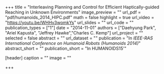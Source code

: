 +++
title = "Interleaving Planning and Control for Efficient Haptically-guided Reaching in Unknown Environments"
image_preview = ""
url_pdf = "pdf/humanoids_2014_HIPC.pdf"
math = false
highlight = true
url_video = "https://youtu.be/WHHv3womkYs"
url_slides = ""
url_code = ""
publication_types = ["1"]
date = "2014-11-01"
authors = ["Daehyung Park", "Ariel Kapusta", "Jeffrey Hawke","Charles C. Kemp"]
url_project = ""
selected = false
abstract = ""
url_dataset = ""
publication = "In *IEEE-RAS International Conference on Humanoid Robots (Humanoids 2014)*"
abstract_short = ""
publication_short = "In HUMANOIDS15'"

[header]
  caption = ""
  image = ""

+++

